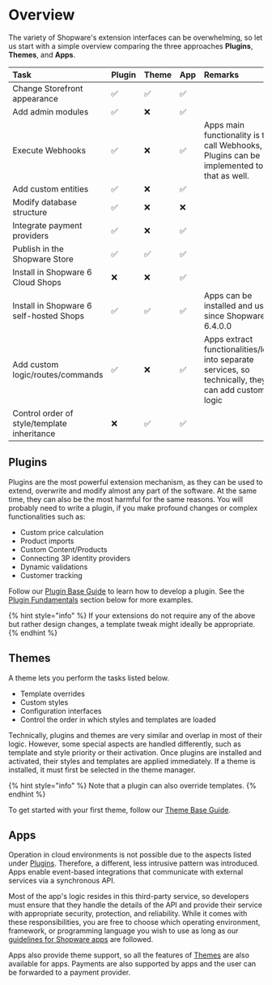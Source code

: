 # Overview

The variety of Shopware's extension interfaces can be overwhelming, so let us start with a simple overview comparing the three approaches **Plugins**, **Themes**, and **Apps**.

| Task | Plugin | Theme | App | Remarks |
| :--- | :--- | :--- | :--- | :--- |
| Change Storefront appearance | ✅ | ✅ | ✅ |  |
| Add admin modules | ✅ | ❌ | ✅ |  |
| Execute Webhooks | ✅ | ❌ | ✅ | Apps main functionality is to call Webhooks, but Plugins can be implemented to do that as well. |
| Add custom entities | ✅ | ❌ | ✅ |  |
| Modify database structure | ✅ | ❌ | ❌ |  |
| Integrate payment providers | ✅ | ❌ | ✅ |  |
| Publish in the Shopware Store | ✅ | ✅ | ✅ |  |
| Install in Shopware 6 Cloud Shops | ❌ | ❌ | ✅ |  |
| Install in Shopware 6 self-hosted Shops | ✅ | ✅ | ✅ | Apps can be installed and used since Shopware 6.4.0.0 |
| Add custom logic/routes/commands | ✅ | ❌ | ✅ | Apps extract functionalities/logic into separate services, so technically, they can add custom logic |
| Control order of style/template inheritance | ❌ | ✅ | ✅ |  |

## Plugins

Plugins are the most powerful extension mechanism, as they can be used to extend, overwrite and modify almost any part of the software. At the same time, they can also be the most harmful for the same reasons. You will probably need to write a plugin, if you make profound changes or complex functionalities such as:

* Custom price calculation
* Product imports
* Custom Content/Products
* Connecting 3P identity providers
* Dynamic validations
* Customer tracking

Follow our [Plugin Base Guide](plugins/plugin-base-guide.md) to learn how to develop a plugin. See the [Plugin Fundamentals](plugins/plugin-fundamentals/) section below for more examples.

{% hint style="info" %}
If your extensions do not require any of the above but rather design changes, a template tweak might ideally be appropriate.
{% endhint %}

## Themes

A theme lets you perform the tasks listed below.

* Template overrides
* Custom styles
* Configuration interfaces
* Control the order in which styles and templates are loaded

Technically, plugins and themes are very similar and overlap in most of their logic. However, some special aspects are handled differently, such as template and style priority or their activation. Once plugins are installed and activated, their styles and templates are applied immediately. If a theme is installed, it must first be selected in the theme manager.

{% hint style="info" %}
Note that a plugin can also override templates.
{% endhint %}

To get started with your first theme, follow our [Theme Base Guide](themes/theme-base-guide.md).

## Apps

Operation in cloud environments is not possible due to the aspects listed under [Plugins](overview.md#plugins). Therefore, a different, less intrusive pattern was introduced. Apps enable event-based integrations that communicate with external services via a synchronous API.

Most of the app's logic resides in this third-party service, so developers must ensure that they handle the details of the API and provide their service with appropriate security, protection, and reliability. While it comes with these responsibilities, you are free to choose which operating environment, framework, or programming language you wish to use as long as our [guidelines for Shopware apps](apps/app-base-guide.md) are followed.

Apps also provide theme support, so all the features of [Themes](overview.md#themes) are also available for apps. Payments are also supported by apps and the user can be forwarded to a payment provider.
